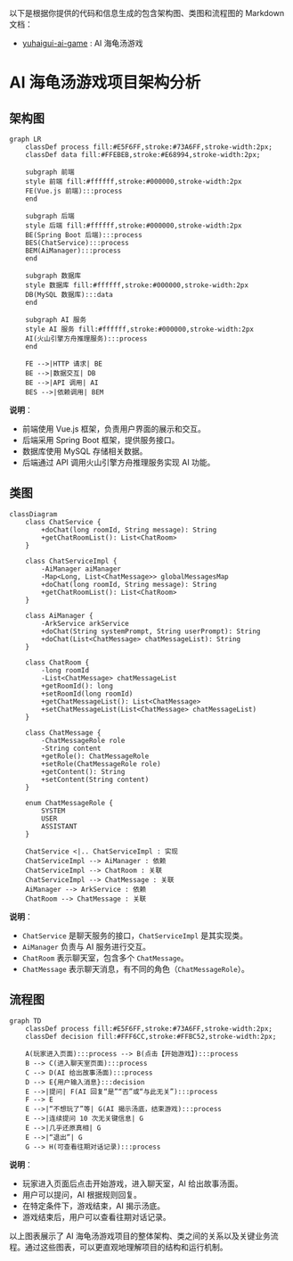 以下是根据你提供的代码和信息生成的包含架构图、类图和流程图的 Markdown 文档：
  - [yuhaigui-ai-game](https://github.com/liyupi/yuhaigui-ai-game)  : AI 海龟汤游戏

# AI 海龟汤游戏项目架构分析

## 架构图
```mermaid
graph LR
    classDef process fill:#E5F6FF,stroke:#73A6FF,stroke-width:2px;
    classDef data fill:#FFEBEB,stroke:#E68994,stroke-width:2px;
    
    subgraph 前端
    style 前端 fill:#ffffff,stroke:#000000,stroke-width:2px
    FE(Vue.js 前端):::process
    end
    
    subgraph 后端
    style 后端 fill:#ffffff,stroke:#000000,stroke-width:2px
    BE(Spring Boot 后端):::process
    BES(ChatService):::process
    BEM(AiManager):::process
    end
    
    subgraph 数据库
    style 数据库 fill:#ffffff,stroke:#000000,stroke-width:2px
    DB(MySQL 数据库):::data
    end
    
    subgraph AI 服务
    style AI 服务 fill:#ffffff,stroke:#000000,stroke-width:2px
    AI(火山引擎方舟推理服务):::process
    end
    
    FE -->|HTTP 请求| BE
    BE -->|数据交互| DB
    BE -->|API 调用| AI
    BES -->|依赖调用| BEM
```
**说明**：
- 前端使用 Vue.js 框架，负责用户界面的展示和交互。
- 后端采用 Spring Boot 框架，提供服务接口。
- 数据库使用 MySQL 存储相关数据。
- 后端通过 API 调用火山引擎方舟推理服务实现 AI 功能。

## 类图
```mermaid
classDiagram
    class ChatService {
        +doChat(long roomId, String message): String
        +getChatRoomList(): List<ChatRoom>
    }
    
    class ChatServiceImpl {
        -AiManager aiManager
        -Map<Long, List<ChatMessage>> globalMessagesMap
        +doChat(long roomId, String message): String
        +getChatRoomList(): List<ChatRoom>
    }
    
    class AiManager {
        -ArkService arkService
        +doChat(String systemPrompt, String userPrompt): String
        +doChat(List<ChatMessage> chatMessageList): String
    }
    
    class ChatRoom {
        -long roomId
        -List<ChatMessage> chatMessageList
        +getRoomId(): long
        +setRoomId(long roomId)
        +getChatMessageList(): List<ChatMessage>
        +setChatMessageList(List<ChatMessage> chatMessageList)
    }
    
    class ChatMessage {
        -ChatMessageRole role
        -String content
        +getRole(): ChatMessageRole
        +setRole(ChatMessageRole role)
        +getContent(): String
        +setContent(String content)
    }
    
    enum ChatMessageRole {
        SYSTEM
        USER
        ASSISTANT
    }
    
    ChatService <|.. ChatServiceImpl : 实现
    ChatServiceImpl --> AiManager : 依赖
    ChatServiceImpl --> ChatRoom : 关联
    ChatServiceImpl --> ChatMessage : 关联
    AiManager --> ArkService : 依赖
    ChatRoom --> ChatMessage : 关联
```
**说明**：
- `ChatService` 是聊天服务的接口，`ChatServiceImpl` 是其实现类。
- `AiManager` 负责与 AI 服务进行交互。
- `ChatRoom` 表示聊天室，包含多个 `ChatMessage`。
- `ChatMessage` 表示聊天消息，有不同的角色（`ChatMessageRole`）。

## 流程图
```mermaid
graph TD
    classDef process fill:#E5F6FF,stroke:#73A6FF,stroke-width:2px;
    classDef decision fill:#FFF6CC,stroke:#FFBC52,stroke-width:2px;
    
    A(玩家进入页面):::process --> B(点击【开始游戏】):::process
    B --> C(进入聊天室页面):::process
    C --> D(AI 给出故事汤面):::process
    D --> E{用户输入消息}:::decision
    E -->|提问| F(AI 回复“是”“否”或“与此无关”):::process
    F --> E
    E -->|“不想玩了”等| G(AI 揭示汤底，结束游戏):::process
    E -->|连续提问 10 次无关键信息| G
    E -->|几乎还原真相| G
    E -->|“退出”| G
    G --> H(可查看往期对话记录):::process
```
**说明**：
- 玩家进入页面后点击开始游戏，进入聊天室，AI 给出故事汤面。
- 用户可以提问，AI 根据规则回复。
- 在特定条件下，游戏结束，AI 揭示汤底。
- 游戏结束后，用户可以查看往期对话记录。

以上图表展示了 AI 海龟汤游戏项目的整体架构、类之间的关系以及关键业务流程。通过这些图表，可以更直观地理解项目的结构和运行机制。